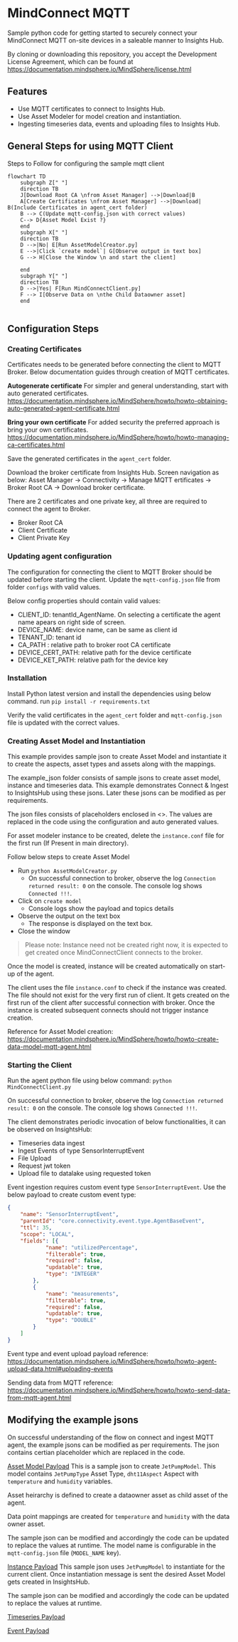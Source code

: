 # MindConnect MQTT

Sample python code for getting started to securely connect your MindConnect MQTT on-site devices in a saleable manner to Insights Hub. 

By cloning or downloading this repository, you accept the Development License Agreement, which can be found at https://documentation.mindsphere.io/MindSphere/license.html 

## Features

- Use MQTT certificates to connect to Insights Hub. 
- Use Asset Modeler for model creation and instantiation.
- Ingesting timeseries data, events and uploading files to Insights Hub. 

## General Steps for using MQTT Client

Steps to Follow for configuring the sample mqtt client
```mermaid
flowchart TD
    subgraph Z[" "]
    direction TB
    J[Download Root CA \nfrom Asset Manager] -->|Download|B
    A[Create Certificates \nfrom Asset Manager] -->|Download| B(Include Certificates in agent_cert folder)
    B --> C(Update mqtt-config.json with correct values)
    C--> D{Asset Model Exist ?}
    end
    subgraph X[" "]
    direction TB
    D -->|No| E[Run AssetModelCreator.py]
    E -->|Click `create model`| G[Observe output in text box]
    G --> H[Close the Window \n and start the client]
    
    end
    subgraph Y[" "]
    direction TB
    D -->|Yes| F[Run MindConnectClient.py]
    F --> I[Observe Data on \nthe Child Dataowner asset]
    end
    
```

## Configuration Steps

### Creating Certificates
Certificates needs to be generated before connecting the client to MQTT Broker. Below documentation guides through creation of MQTT certificates. 

**Autogenerate certificate**
For simpler and general understanding, start with auto generated certificates.
https://documentation.mindsphere.io/MindSphere/howto/howto-obtaining-auto-generated-agent-certificate.html

**Bring your own certificate**
For added security the preferred approach is bring your own certificates.
https://documentation.mindsphere.io/MindSphere/howto/howto-managing-ca-certificates.html


Save the generated certificates in the `agent_cert` folder. 

Download the broker certificate from Insights Hub.
Screen navigation as below:
Asset Manager -> Connectivity -> Manage MQTT ertificates -> Broker Root CA -> Download broker certificate. 

There are 2 certificates and one private key, all three are required to connect the agent to Broker. 
- Broker Root CA
- Client Certificate
- Client Private Key


### Updating agent configuration
The configuration for connecting the client to MQTT Broker should be updated before starting the client. 
Update the `mqtt-config.json` file from folder `configs` with valid values.

Below config properties should contain valid values:
- CLIENT_ID: tenantId_AgentName. On selecting a certificate the agent name apears on right side of screen.  
- DEVICE_NAME: device name, can be same as client id
- TENANT_ID: tenant id 
- CA_PATH : relative path to broker root CA certificate
- DEVICE_CERT_PATH: relative path for the device certificate
- DEVICE_KET_PATH: relative path for the device key

### Installation

Install Python latest version and install the dependencies using below command. 
run `pip install -r requirements.txt`

Verify the valid certificates in the `agent_cert` folder and `mqtt-config.json` file is updated with the correct values.

### Creating Asset Model and Instantiation
This example provides sample json to create Asset Model and instantiate it to create the aspects, asset types and assets along with the mappings. 

The example_json folder consists of sample jsons to create asset model, instance and timeseries data. This example demonstrates Connect & Ingest to InsightsHub using these jsons. Later these jsons can be modified as per requirements.

The json files consists of placeholders enclosed in <>. The values are replaced in the code using the configuration and auto generated values. 

For asset modeler instance to be created, delete the `instance.conf` file for the first run (If Present in main directory). 

Follow below steps to create Asset Model
- Run `python AssetModelCreator.py`
    - On successful connection to broker, observe the log  `Connection returned result: 0` on the console. The console log shows `Connected !!!`.
- Click on `create model`
    - Console logs show the payload and topics details
- Observe the output on the text box
    - The response is displayed on the text box.
- Close the window


> Please note: Instance need not be created right now, it is expected to get created once MindConnectClient connects to the broker. 

Once the model is created, instance will be created automatically on start-up of the agent. 

The client uses the file `instance.conf` to check if the instance was created. The file should not exist for the very first run of client. It gets created on the first run of the client after successful connection with broker. Once the instance is created subsequent connects should not trigger instance creation.


Reference for Asset Model creation: 
https://documentation.mindsphere.io/MindSphere/howto/howto-create-data-model-mqtt-agent.html

### Starting the Client

Run the agent python file using below command: `python MindConnectClient.py`

On successful connection to broker, observe the log  `Connection returned result: 0` on the console. 
The console log shows `Connected !!!`.

The client demonstrates periodic invocation of below functionalities, it can be observed on InsightsHub:
- Timeseries data ingest
- Ingest Events of type SensorInterruptEvent
- File Upload 
- Request jwt token
- Upload file to datalake using requested token


Event ingestion requires custom event type `SensorInterruptEvent`.
Use the below payload to create custom event type:

```json
{
    "name": "SensorInterruptEvent",
    "parentId": "core.connectivity.event.type.AgentBaseEvent",
    "ttl": 35,
    "scope": "LOCAL",
    "fields": [{
            "name": "utilizedPercentage",
            "filterable": true,
            "required": false,
            "updatable": true,
            "type": "INTEGER"
        },
        {
            "name": "measurements",
            "filterable": true,
            "required": false,
            "updatable": true,
            "type": "DOUBLE"
        }
    ]
}
```

Event type and event upload payload reference:
https://documentation.mindsphere.io/MindSphere/howto/howto-agent-upload-data.html#uploading-events

Sending data from MQTT reference: https://documentation.mindsphere.io/MindSphere/howto/howto-send-data-from-mqtt-agent.html

## Modifying the example jsons
On successful understanding of the flow on connect and ingest MQTT agent, the example jsons can be modified as per requirements. 
The json contains certian placeholder which are replaced in the code.

[Asset Model Payload](example_json/asset_model.json) 
This is a sample json to create `JetPumpModel`. This model contains `JetPumpType` Asset Type, `dht11Aspect` Aspect with `temperature` and `humidity` variables. 

Asset heirarchy is defined to create a dataowner asset as child asset of the agent. 

Data point mappings are created for `temperature` and `humidity` with the data owner asset. 

The sample json can be modified and accordingly the code can be updated to replace the values at runtime. The model name is configurable in the `mqtt-config.json` file (`MODEL_NAME` key).

[Instance Payload](example_json/instance.json) 
This sample json uses `JetPumpModel` to instantiate for the current client. Once instantiation message is sent the desired Asset Model gets created in InsightsHub. 

The sample json can be modified and accordingly the code can be updated to replace the values at runtime.

[Timeseries Payload](example_json/timeseries.json)

[Event Payload](example_json/event.json) 
